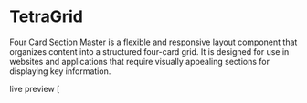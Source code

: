 # TetraGrid
Four Card Section Master is a flexible and responsive layout component that organizes content into a structured four-card grid. It is designed for use in websites and applications that require visually appealing sections for displaying key information.

live preview [
